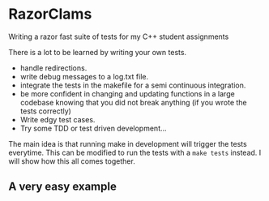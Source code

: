 # RazorClams
Writing a razor fast suite of tests for my C++ student assignments 


There is a lot to be learned by writing your own tests.  
- handle redirections.  
- write debug messages to a log.txt file.  
- integrate the tests in the makefile for a semi continuous integration.
- be more confident in changing and updating functions in a large codebase knowing that you did not break anything (if you wrote the tests correctly)
- Write edgy test cases.
- Try some TDD or test driven development...

The main idea is that running make in development will trigger the tests everytime.  This can be modified to run the tests with a `make tests` instead.
I will show how this all comes together. 

## A very easy example





